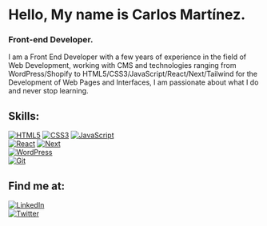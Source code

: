 # Hello, My name is Carlos Martínez.

### Front-end Developer.

I am a Front End Developer with a few years of experience in the field of Web Development, working with CMS and technologies ranging from WordPress/Shopify to HTML5/CSS3/JavaScript/React/Next/Tailwind for the Development of Web Pages and Interfaces, I am passionate about what I do and never stop learning.

## Skills:

[![HTML5](https://img.shields.io/badge/-HTML-red)]() [![CSS3](https://img.shields.io/badge/-CSS-9cf)]() [![JavaScript](https://img.shields.io/badge/-JavaScript-yellow)]() <br>
[![React](https://img.shields.io/badge/-React.js-blue)]() [![Next](https://img.shields.io/badge/-Next.js-brightgreen)]() <br>
[![WordPress](https://img.shields.io/badge/-WordPress-informational)]() <br>
[![Git](https://img.shields.io/badge/-Git-lightgrey)]() <br>

## Find me at:

[![LinkedIn](https://img.shields.io/badge/LinkedIn-carlosmrtzo-informational)](https://www.linkedin.com/in/carlosmrtzo/) <br>
[![Twitter](https://img.shields.io/badge/Twitter-carlosmrtzo8-9cf)](https://twitter.com/carlosmrtzo8)
